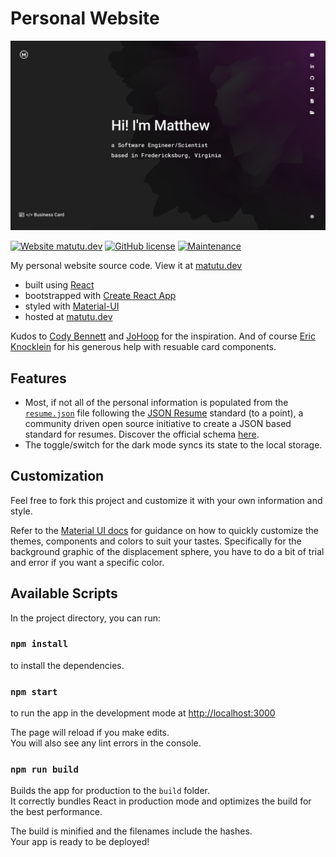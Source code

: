 # Personal Website

[![Screenshot](/public/social-image.png?raw=true)](https://matutu.dev)

[![Website matutu.dev](https://img.shields.io/website-up-down-green-red/http/shields.io.svg)](https://matutu.dev)
[![GitHub license](https://img.shields.io/github/license/Naereen/StrapDown.js.svg)](https://github.com/mkantrr/personal-website/blob/master/LICENSE)
[![Maintenance](https://img.shields.io/badge/Maintained%3F-yes-green.svg)](https://github.com/mkantrr/personal-website/graphs/commit-activity)

My personal website source code. View it at [matutu.dev](https://matutu.dev)

-   built using [React](https://reactjs.org/)
-   bootstrapped with [Create React App](https://github.com/facebook/create-react-app)
-   styled with [Material-UI](https://material-ui.com/)
-   hosted at [matutu.dev](https://matutu.dev)

Kudos to [Cody Bennett](https://github.com/CodyJasonBennett) and [JoHoop](https://github.com/JoHoop) for the inspiration. And of course [Eric Knocklein](https://github.com/EricKnocklein/) for his generous help with resuable card components.

## Features

-   Most, if not all of the personal information is populated from the [`resume.json`](https://github.com/mkantrr/personal-website/blob/master/src/settings/resume.json) file following the [JSON Resume](https://jsonresume.org/) standard (to a point), a community driven open source initiative to create a JSON based standard for resumes. Discover the official schema [here](https://jsonresume.org/schema/).
-   The toggle/switch for the dark mode syncs its state to the local storage.

## Customization

Feel free to fork this project and customize it with your own information and style.

Refer to the [Material UI docs](https://material-ui.com/customization/theming/) for guidance on how to quickly customize the themes, components and colors to suit your tastes. Specifically for the background graphic of the displacement sphere, you have to do a bit of trial and error if you want a specific color.

## Available Scripts

In the project directory, you can run:

### `npm install`

to install the dependencies.

### `npm start`

to run the app in the development mode at [http://localhost:3000](http://localhost:3000)<br />

The page will reload if you make edits.<br />
You will also see any lint errors in the console.

### `npm run build`

Builds the app for production to the `build` folder.<br />
It correctly bundles React in production mode and optimizes the build for the best performance.

The build is minified and the filenames include the hashes.<br />
Your app is ready to be deployed!
